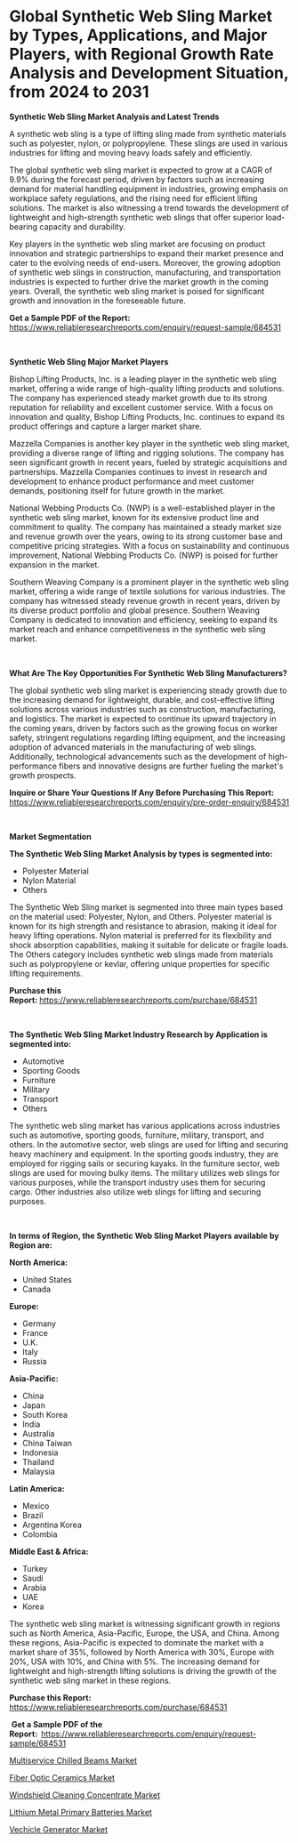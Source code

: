 <p><h1>Global Synthetic Web Sling Market by Types, Applications, and Major Players, with Regional Growth Rate Analysis and Development Situation, from 2024 to 2031</h1></p><p><strong>Synthetic Web Sling Market Analysis and Latest Trends</strong></p>
<p><p>A synthetic web sling is a type of lifting sling made from synthetic materials such as polyester, nylon, or polypropylene. These slings are used in various industries for lifting and moving heavy loads safely and efficiently.</p><p>The global synthetic web sling market is expected to grow at a CAGR of 9.9% during the forecast period, driven by factors such as increasing demand for material handling equipment in industries, growing emphasis on workplace safety regulations, and the rising need for efficient lifting solutions. The market is also witnessing a trend towards the development of lightweight and high-strength synthetic web slings that offer superior load-bearing capacity and durability.</p><p>Key players in the synthetic web sling market are focusing on product innovation and strategic partnerships to expand their market presence and cater to the evolving needs of end-users. Moreover, the growing adoption of synthetic web slings in construction, manufacturing, and transportation industries is expected to further drive the market growth in the coming years. Overall, the synthetic web sling market is poised for significant growth and innovation in the foreseeable future.</p></p>
<p><strong>Get a Sample PDF of the Report:&nbsp;</strong> <a href="https://www.reliableresearchreports.com/enquiry/request-sample/684531">https://www.reliableresearchreports.com/enquiry/request-sample/684531</a></p>
<p>&nbsp;</p>
<p><strong>Synthetic Web Sling Major Market Players</strong></p>
<p><p>Bishop Lifting Products, Inc. is a leading player in the synthetic web sling market, offering a wide range of high-quality lifting products and solutions. The company has experienced steady market growth due to its strong reputation for reliability and excellent customer service. With a focus on innovation and quality, Bishop Lifting Products, Inc. continues to expand its product offerings and capture a larger market share.</p><p>Mazzella Companies is another key player in the synthetic web sling market, providing a diverse range of lifting and rigging solutions. The company has seen significant growth in recent years, fueled by strategic acquisitions and partnerships. Mazzella Companies continues to invest in research and development to enhance product performance and meet customer demands, positioning itself for future growth in the market.</p><p>National Webbing Products Co. (NWP) is a well-established player in the synthetic web sling market, known for its extensive product line and commitment to quality. The company has maintained a steady market size and revenue growth over the years, owing to its strong customer base and competitive pricing strategies. With a focus on sustainability and continuous improvement, National Webbing Products Co. (NWP) is poised for further expansion in the market.</p><p>Southern Weaving Company is a prominent player in the synthetic web sling market, offering a wide range of textile solutions for various industries. The company has witnessed steady revenue growth in recent years, driven by its diverse product portfolio and global presence. Southern Weaving Company is dedicated to innovation and efficiency, seeking to expand its market reach and enhance competitiveness in the synthetic web sling market.</p></p>
<p>&nbsp;</p>
<p><strong>What Are The Key Opportunities For Synthetic Web Sling Manufacturers?</strong></p>
<p><p>The global synthetic web sling market is experiencing steady growth due to the increasing demand for lightweight, durable, and cost-effective lifting solutions across various industries such as construction, manufacturing, and logistics. The market is expected to continue its upward trajectory in the coming years, driven by factors such as the growing focus on worker safety, stringent regulations regarding lifting equipment, and the increasing adoption of advanced materials in the manufacturing of web slings. Additionally, technological advancements such as the development of high-performance fibers and innovative designs are further fueling the market's growth prospects.</p></p>
<p><strong>Inquire or Share Your Questions If Any Before Purchasing This Report:</strong> <a href="https://www.reliableresearchreports.com/enquiry/pre-order-enquiry/684531">https://www.reliableresearchreports.com/enquiry/pre-order-enquiry/684531</a></p>
<p>&nbsp;</p>
<p><strong>Market Segmentation</strong></p>
<p><strong>The Synthetic Web Sling Market Analysis by types is segmented into:</strong></p>
<p><ul><li>Polyester Material</li><li>Nylon Material</li><li>Others</li></ul></p>
<p><p>The Synthetic Web Sling market is segmented into three main types based on the material used: Polyester, Nylon, and Others. Polyester material is known for its high strength and resistance to abrasion, making it ideal for heavy lifting operations. Nylon material is preferred for its flexibility and shock absorption capabilities, making it suitable for delicate or fragile loads. The Others category includes synthetic web slings made from materials such as polypropylene or kevlar, offering unique properties for specific lifting requirements.</p></p>
<p><strong>Purchase this Report:&nbsp;</strong><a href="https://www.reliableresearchreports.com/purchase/684531">https://www.reliableresearchreports.com/purchase/684531</a></p>
<p>&nbsp;</p>
<p><strong>The Synthetic Web Sling Market Industry Research by Application is segmented into:</strong></p>
<p><ul><li>Automotive</li><li>Sporting Goods</li><li>Furniture</li><li>Military</li><li>Transport</li><li>Others</li></ul></p>
<p><p>The synthetic web sling market has various applications across industries such as automotive, sporting goods, furniture, military, transport, and others. In the automotive sector, web slings are used for lifting and securing heavy machinery and equipment. In the sporting goods industry, they are employed for rigging sails or securing kayaks. In the furniture sector, web slings are used for moving bulky items. The military utilizes web slings for various purposes, while the transport industry uses them for securing cargo. Other industries also utilize web slings for lifting and securing purposes.</p></p>
<p>&nbsp;</p>
<p><strong>In terms of Region, the Synthetic Web Sling Market Players available by Region are:</strong></p>
<p>
    <p> <strong> North America: </strong>
        <ul>
            <li>United States</li>
            <li>Canada</li>
        </ul>
        </p> 
    <p> <strong> Europe: </strong>
        <ul>
            <li>Germany</li>
            <li>France</li>
            <li>U.K.</li>
            <li>Italy</li>
            <li>Russia</li>
        </ul>
        </p> 
    <p> <strong> Asia-Pacific: </strong>
        <ul>
            <li>China</li>
            <li>Japan</li>
            <li>South Korea</li>
            <li>India</li>
            <li>Australia</li>
            <li>China Taiwan</li>
            <li>Indonesia</li>
            <li>Thailand</li>
            <li>Malaysia</li>
        </ul>
        </p> 
    <p> <strong> Latin America: </strong>
        <ul>
            <li>Mexico</li>
            <li>Brazil</li>
            <li>Argentina Korea</li>
            <li>Colombia</li>
        </ul>
        </p> 
    <p> <strong> Middle East & Africa: </strong>
        <ul>
            <li>Turkey</li>
            <li>Saudi</li>
            <li>Arabia</li>
            <li>UAE</li>
            <li>Korea</li>
        </ul>
    </p>
    </p>
<p><p>The synthetic web sling market is witnessing significant growth in regions such as North America, Asia-Pacific, Europe, the USA, and China. Among these regions, Asia-Pacific is expected to dominate the market with a market share of 35%, followed by North America with 30%, Europe with 20%, USA with 10%, and China with 5%. The increasing demand for lightweight and high-strength lifting solutions is driving the growth of the synthetic web sling market in these regions.</p></p>
<p><strong>Purchase this Report: </strong><a href="https://www.reliableresearchreports.com/purchase/684531">https://www.reliableresearchreports.com/purchase/684531</a></p>
<p>&nbsp;<strong>Get a Sample PDF of the Report:&nbsp;&nbsp;</strong><a href="https://www.reliableresearchreports.com/enquiry/request-sample/684531">https://www.reliableresearchreports.com/enquiry/request-sample/684531</a></p>
<p><strong></strong></p>
<p><p><a href="https://gentle-editor-9db.notion.site/Multiservice-Chilled-Beams-Market-Size-Evaluating-its-Market-Trends-Growth-and-Projections-2024--98cc16bb069e443490edde2a8770214b">Multiservice Chilled Beams Market</a></p><p><a href="https://cautious-neon-760.notion.site/Fiber-Optic-Ceramics-Market-with-the-goal-of-estimating-the-market-size-and-future-growth-potential--f3d19e6ea68d461f9f4bb4e6c0ffeed0">Fiber Optic Ceramics Market</a></p><p><a href="https://view.publitas.com/reportprime-1/windshield-cleaning-concentrate-market-research-report-unlocks-analysis-on-the-market-financial-status-market-size-and-market-revenue-upto-2031/">Windshield Cleaning Concentrate Market</a></p><p><a href="https://view.publitas.com/reportprime-1/lithium-metal-primary-batteries-market-offers-provide-insightful-data-for-the-time-period-from-2024-to-2031-and-also-provide-analysis-based-on-application-type-and-region/">Lithium Metal Primary Batteries Market</a></p><p><a href="https://frill-swim-3cd.notion.site/Vechicle-Generator-Market-Furnish-Information-about-Market-Size-Market-Share-Market-Dynamics-and--abebda45b74a4efe9f59536c0eba3726">Vechicle Generator Market</a></p></p>